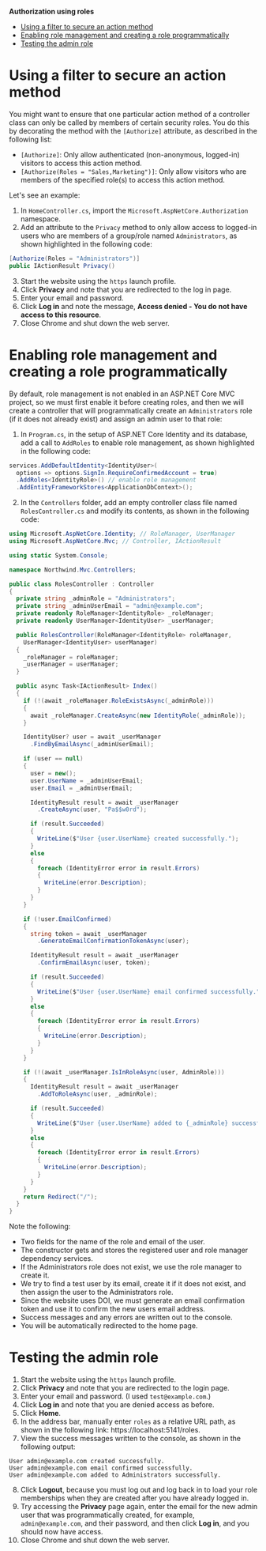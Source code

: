 **Authorization using roles**

- [Using a filter to secure an action method](#using-a-filter-to-secure-an-action-method)
- [Enabling role management and creating a role programmatically](#enabling-role-management-and-creating-a-role-programmatically)
- [Testing the admin role](#testing-the-admin-role)

# Using a filter to secure an action method

You might want to ensure that one particular action method of a controller class can only be called by members of certain security roles. You do this by decorating the method with the `[Authorize]` attribute, as described in the following list:
- `[Authorize]`: Only allow authenticated (non-anonymous, logged-in) visitors to access this action method.
- `[Authorize(Roles = "Sales,Marketing")]`: Only allow visitors who are members of the specified role(s) to access this action method.

Let's see an example:

1.	In `HomeController.cs`, import the `Microsoft.AspNetCore.Authorization` namespace.
2.	Add an attribute to the `Privacy` method to only allow access to logged-in users who are members of a group/role named `Administrators`, as shown highlighted in the following code:
```cs
[Authorize(Roles = "Administrators")]
public IActionResult Privacy()
```
3.	Start the website using the `https` launch profile.
4.	Click **Privacy** and note that you are redirected to the log in page.
5.	Enter your email and password.
6.	Click **Log in** and note the message, **Access denied - You do not have access to this resource**.
7.	Close Chrome and shut down the web server.

# Enabling role management and creating a role programmatically

By default, role management is not enabled in an ASP.NET Core MVC project, so we must first enable it before creating roles, and then we will create a controller that will programmatically create an `Administrators` role (if it does not already exist) and assign an admin user to that role:

1.	In `Program.cs`, in the setup of ASP.NET Core Identity and its database, add a call to `AddRoles` to enable role management, as shown highlighted in the following code:
```cs
services.AddDefaultIdentity<IdentityUser>(
  options => options.SignIn.RequireConfirmedAccount = true)
  .AddRoles<IdentityRole>() // enable role management
  .AddEntityFrameworkStores<ApplicationDbContext>();
```
2.	In the `Controllers` folder, add an empty controller class file named `RolesController.cs` and modify its contents, as shown in the following code:
```cs
using Microsoft.AspNetCore.Identity; // RoleManager, UserManager
using Microsoft.AspNetCore.Mvc; // Controller, IActionResult

using static System.Console;

namespace Northwind.Mvc.Controllers;

public class RolesController : Controller
{
  private string _adminRole = "Administrators";
  private string _adminUserEmail = "admin@example.com";
  private readonly RoleManager<IdentityRole> _roleManager;
  private readonly UserManager<IdentityUser> _userManager;

  public RolesController(RoleManager<IdentityRole> roleManager,
    UserManager<IdentityUser> userManager)
  {
    _roleManager = roleManager;
    _userManager = userManager;
  }

  public async Task<IActionResult> Index()
  {
    if (!(await _roleManager.RoleExistsAsync(_adminRole)))
    {
      await _roleManager.CreateAsync(new IdentityRole(_adminRole));
    }

    IdentityUser? user = await _userManager
      .FindByEmailAsync(_adminUserEmail);

    if (user == null)
    {
      user = new();
      user.UserName = _adminUserEmail;
      user.Email = _adminUserEmail;

      IdentityResult result = await _userManager
        .CreateAsync(user, "Pa$$w0rd");

      if (result.Succeeded)
      {
        WriteLine($"User {user.UserName} created successfully.");
      }
      else
      { 
        foreach (IdentityError error in result.Errors)
        {
          WriteLine(error.Description);
        }
      }
    }

    if (!user.EmailConfirmed)
    {
      string token = await _userManager
        .GenerateEmailConfirmationTokenAsync(user);

      IdentityResult result = await _userManager
        .ConfirmEmailAsync(user, token);

      if (result.Succeeded)
      {
        WriteLine($"User {user.UserName} email confirmed successfully.");
      }
      else
      {
        foreach (IdentityError error in result.Errors)
        {
          WriteLine(error.Description);
        }
      }
    }

    if (!(await _userManager.IsInRoleAsync(user, AdminRole)))
    {
      IdentityResult result = await _userManager
        .AddToRoleAsync(user, _adminRole);

      if (result.Succeeded)
      {
        WriteLine($"User {user.UserName} added to {_adminRole} successfully.");
      }
      else
      {
        foreach (IdentityError error in result.Errors)
        {
          WriteLine(error.Description);
        }
      }
    }
    return Redirect("/");
  }
}
```
Note the following:
- Two fields for the name of the role and email of the user.
- The constructor gets and stores the registered user and role manager dependency services.
- If the Administrators role does not exist, we use the role manager to create it.
- We try to find a test user by its email, create it if it does not exist, and then assign the user to the Administrators role.
- Since the website uses DOI, we must generate an email confirmation token and use it to confirm the new users email address.
- Success messages and any errors are written out to the console.
- You will be automatically redirected to the home page.

# Testing the admin role

1.	Start the website using the `https` launch profile.
2.	Click **Privacy** and note that you are redirected to the login page.
3.	Enter your email and password. (I used `test@example.com`.)
4.	Click **Log in** and note that you are denied access as before.
5.	Click **Home**.
6.	In the address bar, manually enter `roles` as a relative URL path, as shown in the following link: https://localhost:5141/roles.
7.	View the success messages written to the console, as shown in the following output:
```
User admin@example.com created successfully.
User admin@example.com email confirmed successfully.
User admin@example.com added to Administrators successfully.
```
8.	Click **Logout**, because you must log out and log back in to load your role memberships when they are created after you have already logged in.
9.	Try accessing the **Privacy** page again, enter the email for the new admin user that was programmatically created, for example, `admin@example.com`, and their password, and then click **Log in**, and you should now have access.
10.	Close Chrome and shut down the web server.
